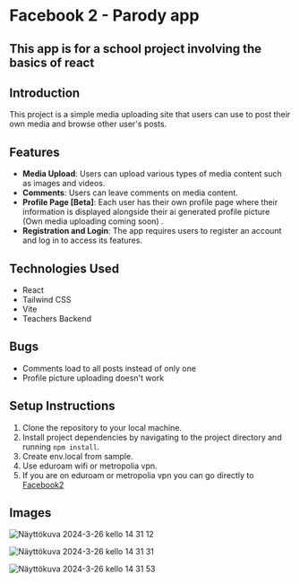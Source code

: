 # Facebook 2 - Parody app

## This app is for a school project involving the basics of react

## Introduction
This project is a simple media uploading site that users can use to post their own media and browse other user's posts.

## Features
- **Media Upload**: Users can upload various types of media content such as images and videos.
- **Comments**: Users can leave comments on media content.
- **Profile Page [Beta]**: Each user has their own profile page where their information is displayed alongside their ai generated profile picture (Own media uploading coming soon) .
- **Registration and Login**: The app requires users to register an account and log in to access its features.

## Technologies Used
- React
- Tailwind CSS
- Vite
- Teachers Backend

## Bugs
- Comments load to all posts instead of only one
- Profile picture uploading doesn't work


## Setup Instructions
1. Clone the repository to your local machine.
2. Install project dependencies by navigating to the project directory and running `npm install`.
3. Create env.local from sample.
4. Use eduroam wifi or metropolia vpn.
5. If you are on eduroam or metropolia vpn you can go directly to 
[Facebook2](https://users.metropolia.fi/~juanros/react-project/)

## Images
![Näyttökuva 2024-3-26 kello 14 31 12](https://github.com/JuanFRosales/fbook-2/assets/111979981/5a370a2c-9437-4d0d-82e3-4355ace68bd7)

![Näyttökuva 2024-3-26 kello 14 31 31](https://github.com/JuanFRosales/fbook-2/assets/111979981/5121e657-4272-4df3-aa67-3be79e8ff3d6)


![Näyttökuva 2024-3-26 kello 14 31 53](https://github.com/JuanFRosales/fbook-2/assets/111979981/67fcc575-abd4-439c-9158-91be204b405b)



